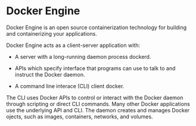 # Docker Engine

Docker Engine is an open source containerization technology for building and containerizing your applications.

Docker Engine acts as a client-server application with:

- A server with a long-running daemon process dockerd.

- APIs which specify interface that programs can use to talk to and instruct the Docker daemon.

- A command line interace (CLI) client docker.

The CLI uses Docker APIs to control or interact with the Docker daemon through scripting or direct CLI commands. Many other Docker applications use the underlying API and CLI. The daemon creates and manages Docker ojects, such as images, containers, networks, and volumes.